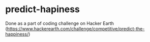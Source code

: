 # predict-hapiness
Done as a part of coding challenge on Hacker Earth (https://www.hackerearth.com/challenge/competitive/predict-the-happiness/)
